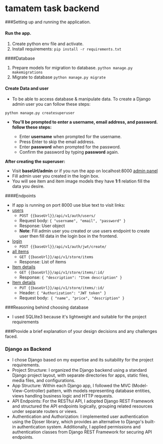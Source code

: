# tamatem task backend

###Setting up and running the application.
#### Run the app.
1. Create python env file and activate.
2. Install requirements: `pip install -r requirements.txt`

####Database
 1. Prepare models for migration to database.
   `python manage.py makemigrations`
 2. Migrate to database
    `python manage.py migrate`
#### Create Data and user
* To be able to access database & manipulate data.
To create a Django admin user you can follow these steps:

`python manage.py createsuperuser`

* **You'll be prompted to enter a username, email address, and password. follow these steps:**

  * Enter **username** when prompted for the username.
  * Press Enter to skip the email address.
  * Enter **password** when prompted for the password.
  * Confirm the password by typing  **password** again.

**After creating the superuser:**
  * Visit **baseUrl/admin** or if you run the app on localhost:8000 [admin panel](http://127.0.0.1:8000/admin/)
  * Fill admin user you created in the login box.
  * You will see item and item image models they have **1:1** relation fill the data you desire.

####Endpoints
* If app is running on port 8000 use blue text to visit links: 
* [users](http://127.0.0.1:8000/api/v1/auth/users/)
  * `POST {{baseUrl}}/api/v1/auth/users/`
  * Request body: `{ "username", "email", "password" }`
  * Response: User object
  * **Note**: Fill admin user you created or use users endpoint to create user then fill data in the login box in the frontend.
* [login](http://127.0.0.1:8000/api/v1/auth/jwt/create/)
  * `POST {{baseUrl}}/api/v1/auth/jwt/create/`
* [all items](http://127.0.0.1:8000/api/v1/store/items/)
  * `GET {{baseUrl}}/api/v1/store/items`
  * Response: List of items
* [Item details](http://127.0.0.1:8000/api/v1/store/items/1/)
  * `GET {{baseUrl}}/api/v1/store/items/:id/`
  * Response: `{ "description": "Item description" }`
* [Item details](http://127.0.0.1:8000/api/v1/store/items/1/)
  * `PUT {{baseUrl}}/api/v1/store/items/:id/`
  * Header: `{ "Authorization": "JWT token" }`
  * Request body:` { "name", "price", "description" }`

###Reasoning behind choosing database
* I used SQLlite3 because it's lightweight and suitable for the project requirements

###Provide a brief explanation of your design decisions and any challenges faced.
### Django as Backend
* I chose Django based on my expertise and its suitability for the project requirements.
* Project Structure: I organized the Django backend using a standard Django project layout, with separate directories for apps, static files, media files, and configurations.
* App Structure: Within each Django app, I followed the MVC (Model-View-Controller) pattern, with models representing database entities, views handling business logic and HTTP requests.
* API Endpoints: For the RESTful API, I adopted Django REST Framework and structured the API endpoints logically, grouping related resources under separate routers or views.
* Authentication and Authorization: I implemented user authentication using the Djoser library, which provides an alternative to Django's built-in authentication system. Additionally, I applied permissions and authentication classes from Django REST Framework for securing API endpoints.
